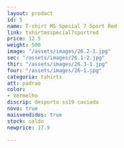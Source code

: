 ```yaml
---
layout: product
id: 5
name: T-shirt MS Special 7 Sport Red
link: tshirtmsspecial7sportred
price: 12.5
weight: 500
image: "/assets/images/26.2-1.jpg"
sec: "/assets/images/26.1-2.jpg"
thir: "/assets/images/26.3-1.jpg"
four: "/assets/images/26-1.jpg"
categoria: tshirts
att: padrao
color:
- Vermelho
discrip: desporto ss19 caviada
novo: true
maisvendidos: true
stock: saldo
newprice: 17.9

---
```

